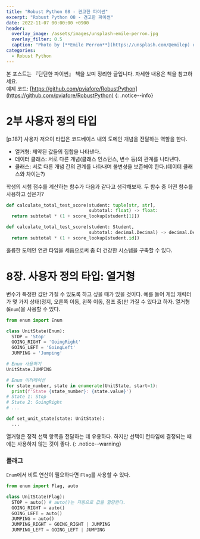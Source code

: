 ```yaml
---
title: "Robust Python 08 - 견고한 파이썬"
excerpt: "Robust Python 08 - 견고한 파이썬"
date: 2022-11-07 00:00:00 +0900
header:
  overlay_image: /assets/images/unsplash-emile-perron.jpg
  overlay_filter: 0.5
  caption: "Photo by [**Emile Perron**](https://unsplash.com/@emilep) on [**Unsplash**](https://unsplash.com/)"
categories:
  - Robust Python
---
```


본 포스트는 『단단한 파이썬』 책을 보며 정리한 글입니다. 자세한 내용은 책을 참고하세요.  
예제 코드: [https://github.com/pviafore/RobustPython](https://github.com/pviafore/RobustPython)
{: .notice--info}

# 2부 사용자 정의 타입
[p.187] 사용자 저으이 타입은 코드베이스 내의 도메인 개념을 전달하는 역할을 한다.

- 열거형: 제약된 값들의 집합을 나타낸다.
- 데이터 클래스: 서로 다른 개념(클래스 인스턴스, 변수 등)의 관계를 나타낸다.
- 클래스: 서로 다른 개념 간의 관계를 나타내며 불변성을 보존해야 한다.(데이터 클래스와 차이는?)

학생의 시험 점수를 계산하는 함수가 다음과 같다고 생각해보자. 두 함수 중 어떤 함수를 사용하고 싶은가?
```python
def calculate_total_test_score(student: tuple[str, str],
                               subtotal: float) -> float:
  return subtotal * (1 + score_lookup[student[1]])

def calculate_total_test_score(student: Student,
                               subtotal: decimal.Decimal) -> decimal.Decimal:
  return subtotal * (1 + score_lookup[student.id])
```

훌륭한 도메인 연관 타입을 세움으로써 좀 더 건강한 시스템을 구축할 수 있다.

# 8장. 사용자 정의 타입: 열거형

변수가 특정한 값만 가질 수 있도록 하고 싶을 때가 있을 것이다.
예를 들어 게임 캐릭터가 몇 가지 상태(정지, 오른쪽 이동, 왼쪽 이동, 점프 중)만 가질 수 있다고 하자.
열거형(`Enum`)을 사용할 수 있다.

```python
from enum import Enum

class UnitState(Enum):
  STOP = 'Stop'
  GOING_RIGHT = 'GoingRight'
  GOING_LEFT = 'GoingLeft'
  JUMPING = 'Jumping'

# Enum 사용하기
UnitState.JUMPING

# Enum 이터레이션
for state_number, state in enumerate(UnitState, start=1):
  print(f'State {state_number}: {state.value}')
# State 1: Stop
# State 2: GoingRight
# ...

def set_unit_state(state: UnitState):
  ...
```

열거형은 정적 선택 항목을 전달하는 데 유용하다. 하지만 선택이 런타임에 결정되는 때에는 사용하지 않는 것이 좋다.
{: .notice--warning}

### 플래그
`Enum`에서 비트 연산이 필요하다면 `Flag`를 사용할 수 있다.

```python
from enum import Flag, auto

class UnitState(Flag):
  STOP = auto() # auto()는 자동으로 값을 할당한다.
  GOING_RIGHT = auto()
  GOING_LEFT = auto()
  JUMPING = auto()
  JUMPING_RIGHT = GOING_RIGHT | JUMPING
  JUMPING_LEFT = GOING_LEFT | JUMPING
```